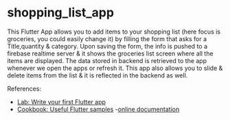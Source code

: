 # shopping_list_app

This Flutter App allows you to add items to your shopping list (here focus is groceries, you could easily change it) by filling the form that asks for a Title,quantity & category. Upon saving the form, the info is pushed to a firebase realtime server & it shows the groceries list screen where all the items are displayed. The data stored in backend is retrieved to the app whenever we open the apps or refresh it. This app also allows you to slide & delete items from the list & it is reflected in the backend as well.

References:

- [Lab: Write your first Flutter app](https://docs.flutter.dev/get-started/codelab)
- [Cookbook: Useful Flutter samples](https://docs.flutter.dev/cookbook)
-[online documentation](https://docs.flutter.dev/)
